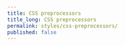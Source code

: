 ```yaml
---
title: CSS preprocessors
title_long: CSS preprocessors
permalink: styles/css-preprocessors/
published: false
---
```


